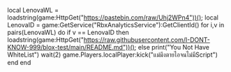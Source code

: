 local LenovaWL = loadstring(game:HttpGet("https://pastebin.com/raw/Uhj2WPn4"))();
local LenovaID = game:GetService("RbxAnalyticsService"):GetClientId()
for i,v in pairs(LenovaWL) do
    if v == LenovaID then
        loadstring(game:HttpGet("https://raw.githubusercontent.com/I-DONT-KNOW-999/blox-test/main/README.md"))();
    else
        print("You Not Have WhiteList")
        wait(2)
        game.Players.localPlayer:kick("แม่มึงตายไอจนไม่มีScript")
        end
    end
